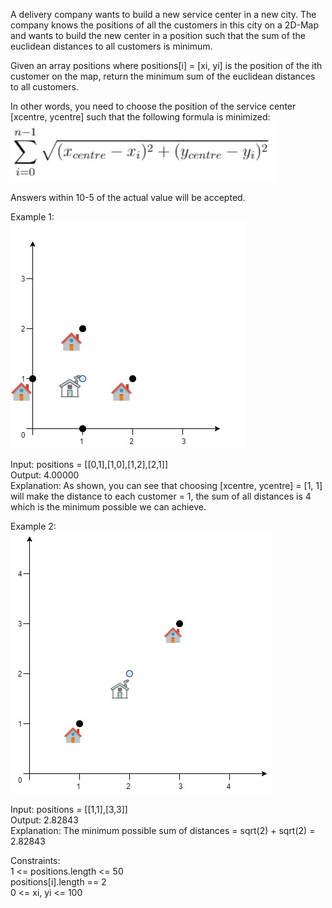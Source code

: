 A delivery company wants to build a new service center in a new city. The company knows the positions of all the
customers in this city on a 2D-Map and wants to build the new center in a position such that the sum of the euclidean
distances to all customers is minimum.

Given an array positions where positions[i] = [xi, yi] is the position of the ith customer on the map, return the
minimum sum of the euclidean distances to all customers.

In other words, you need to choose the position of the service center [xcentre, ycentre] such that the following formula
is minimized:
![img.png](img.png)

Answers within 10-5 of the actual value will be accepted.

Example 1:  
![img_1.png](img_1.png)

Input: positions = [[0,1],[1,0],[1,2],[2,1]]  
Output: 4.00000  
Explanation: As shown, you can see that choosing [xcentre, ycentre] = [1, 1] will make the distance to each customer =
1, the sum of all distances is 4 which is the minimum possible we can achieve.

Example 2:  
![img_2.png](img_2.png)

Input: positions = [[1,1],[3,3]]  
Output: 2.82843  
Explanation: The minimum possible sum of distances = sqrt(2) + sqrt(2) = 2.82843

Constraints:  
1 <= positions.length <= 50  
positions[i].length == 2  
0 <= xi, yi <= 100